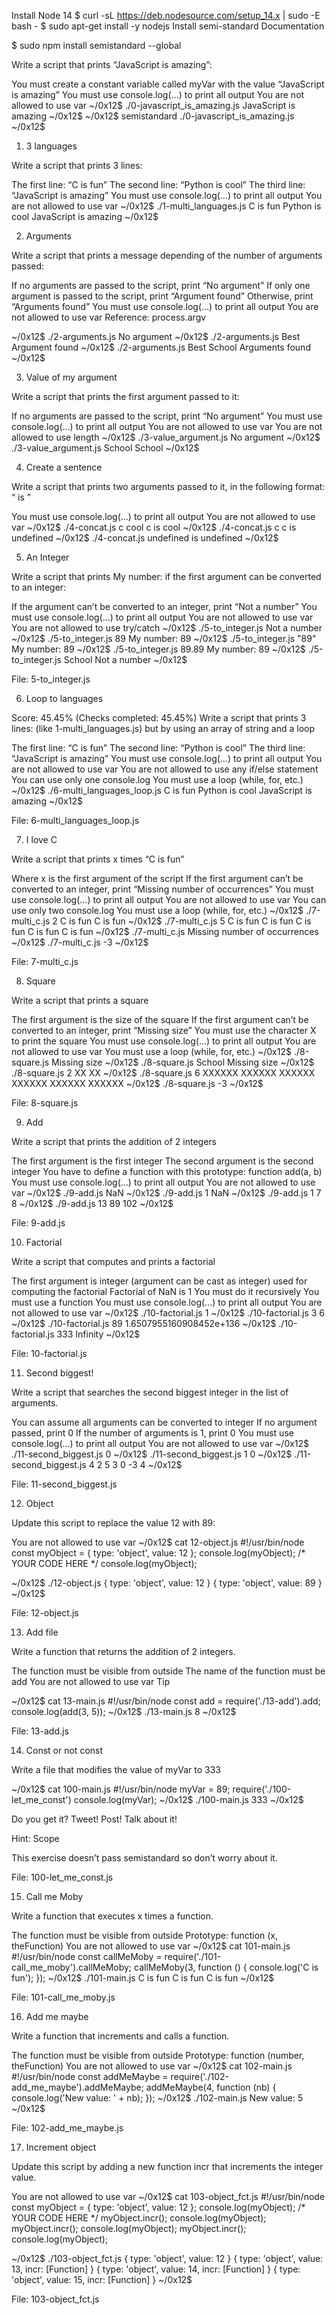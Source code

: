 Install Node 14
$ curl -sL https://deb.nodesource.com/setup_14.x | sudo -E bash -
$ sudo apt-get install -y nodejs
Install semi-standard
Documentation

$ sudo npm install semistandard --global

Write a script that prints “JavaScript is amazing”:

You must create a constant variable called myVar with the value “JavaScript is amazing”
You must use console.log(...) to print all output
You are not allowed to use var
~/0x12$ ./0-javascript_is_amazing.js 
JavaScript is amazing
~/0x12$ 
~/0x12$ semistandard ./0-javascript_is_amazing.js 
~/0x12$ 

     
1. 3 languages

Write a script that prints 3 lines:

The first line: “C is fun”
The second line: “Python is cool”
The third line: “JavaScript is amazing”
You must use console.log(...) to print all output
You are not allowed to use var
~/0x12$ ./1-multi_languages.js 
C is fun
Python is cool
JavaScript is amazing
~/0x12$ 

     
2. Arguments

Write a script that prints a message depending of the number of arguments passed:

If no arguments are passed to the script, print “No argument”
If only one argument is passed to the script, print “Argument found”
Otherwise, print “Arguments found”
You must use console.log(...) to print all output
You are not allowed to use var
Reference: process.argv

~/0x12$ ./2-arguments.js 
No argument
~/0x12$ ./2-arguments.js Best
Argument found
~/0x12$ ./2-arguments.js Best School
Arguments found
~/0x12$ 


  
3. Value of my argument


Write a script that prints the first argument passed to it:

If no arguments are passed to the script, print “No argument”
You must use console.log(...) to print all output
You are not allowed to use var
You are not allowed to use length
~/0x12$ ./3-value_argument.js 
No argument
~/0x12$ ./3-value_argument.js School
School
~/0x12$ 

   
4. Create a sentence


Write a script that prints two arguments passed to it, in the following format: “ is ”

You must use console.log(...) to print all output
You are not allowed to use var
~/0x12$ ./4-concat.js c cool
c is cool
~/0x12$ ./4-concat.js c 
c is undefined
~/0x12$ ./4-concat.js
undefined is undefined
~/0x12$ 

    
5. An Integer


Write a script that prints My number: <first argument converted in integer> if the first argument can be converted to an integer:

If the argument can’t be converted to an integer, print “Not a number”
You must use console.log(...) to print all output
You are not allowed to use var
You are not allowed to use try/catch
~/0x12$ ./5-to_integer.js 
Not a number
~/0x12$ ./5-to_integer.js 89
My number: 89
~/0x12$ ./5-to_integer.js "89"
My number: 89
~/0x12$ ./5-to_integer.js 89.89
My number: 89
~/0x12$ ./5-to_integer.js School
Not a number
~/0x12$ 




File: 5-to_integer.js
   
6. Loop to languages

Score: 45.45% (Checks completed: 45.45%)
Write a script that prints 3 lines: (like 1-multi_languages.js) but by using an array of string and a loop

The first line: “C is fun”
The second line: “Python is cool”
The third line: “JavaScript is amazing”
You must use console.log(...) to print all output
You are not allowed to use var
You are not allowed to use any if/else statement
You can use only one console.log
You must use a loop (while, for, etc.)
~/0x12$ ./6-multi_languages_loop.js 
C is fun
Python is cool
JavaScript is amazing
~/0x12$ 




File: 6-multi_languages_loop.js
     
7. I love C


Write a script that prints x times “C is fun”

Where x is the first argument of the script
If the first argument can’t be converted to an integer, print “Missing number of occurrences”
You must use console.log(...) to print all output
You are not allowed to use var
You can use only two console.log
You must use a loop (while, for, etc.)
~/0x12$ ./7-multi_c.js 2
C is fun
C is fun
~/0x12$ ./7-multi_c.js 5
C is fun
C is fun
C is fun
C is fun
C is fun
~/0x12$ ./7-multi_c.js 
Missing number of occurrences
~/0x12$ ./7-multi_c.js -3
~/0x12$ 




File: 7-multi_c.js
    
8. Square


Write a script that prints a square

The first argument is the size of the square
If the first argument can’t be converted to an integer, print “Missing size”
You must use the character X to print the square
You must use console.log(...) to print all output
You are not allowed to use var
You must use a loop (while, for, etc.)
~/0x12$ ./8-square.js
Missing size
~/0x12$ ./8-square.js School
Missing size
~/0x12$ ./8-square.js 2
XX
XX
~/0x12$ ./8-square.js 6
XXXXXX
XXXXXX
XXXXXX
XXXXXX
XXXXXX
XXXXXX
~/0x12$ ./8-square.js -3
~/0x12$ 




File: 8-square.js
   
9. Add


Write a script that prints the addition of 2 integers

The first argument is the first integer
The second argument is the second integer
You have to define a function with this prototype: function add(a, b)
You must use console.log(...) to print all output
You are not allowed to use var
~/0x12$ ./9-add.js 
NaN
~/0x12$ ./9-add.js 1
NaN
~/0x12$ ./9-add.js 1 7
8
~/0x12$ ./9-add.js 13 89
102
~/0x12$ 




File: 9-add.js
    
10. Factorial


Write a script that computes and prints a factorial

The first argument is integer (argument can be cast as integer) used for computing the factorial
Factorial of NaN is 1
You must do it recursively
You must use a function
You must use console.log(...) to print all output
You are not allowed to use var
~/0x12$ ./10-factorial.js 
1
~/0x12$ ./10-factorial.js 3
6
~/0x12$ ./10-factorial.js 89
1.6507955160908452e+136
~/0x12$ ./10-factorial.js 333
Infinity
~/0x12$ 




File: 10-factorial.js
    
11. Second biggest!


Write a script that searches the second biggest integer in the list of arguments.

You can assume all arguments can be converted to integer
If no argument passed, print 0
If the number of arguments is 1, print 0
You must use console.log(...) to print all output
You are not allowed to use var
~/0x12$ ./11-second_biggest.js 
0
~/0x12$ ./11-second_biggest.js 1
0
~/0x12$ ./11-second_biggest.js 4 2 5 3 0 -3
4
~/0x12$ 




File: 11-second_biggest.js
   
12. Object


Update this script to replace the value 12 with 89:

You are not allowed to use var
~/0x12$ cat 12-object.js
#!/usr/bin/node
const myObject = {
  type: 'object',
  value: 12
};
console.log(myObject);
/*
YOUR CODE HERE
*/
console.log(myObject);

~/0x12$ ./12-object.js
{ type: 'object', value: 12 }
{ type: 'object', value: 89 }
~/0x12$ 




File: 12-object.js
    
13. Add file


Write a function that returns the addition of 2 integers.

The function must be visible from outside
The name of the function must be add
You are not allowed to use var
Tip

~/0x12$ cat 13-main.js
#!/usr/bin/node
const add = require('./13-add').add;
console.log(add(3, 5));
~/0x12$ ./13-main.js
8
~/0x12$ 




File: 13-add.js
   
14. Const or not const


Write a file that modifies the value of myVar to 333

~/0x12$ cat 100-main.js
#!/usr/bin/node
myVar = 89;
require('./100-let_me_const')
console.log(myVar);
~/0x12$ ./100-main.js
333
~/0x12$ 


Do you get it? Tweet! Post! Talk about it!

Hint: Scope

This exercise doesn’t pass semistandard so don’t worry about it.





File: 100-let_me_const.js
   
15. Call me Moby


Write a function that executes x times a function.

The function must be visible from outside
Prototype: function (x, theFunction)
You are not allowed to use var
~/0x12$ cat 101-main.js
#!/usr/bin/node
const callMeMoby = require('./101-call_me_moby').callMeMoby;
callMeMoby(3, function () {
  console.log('C is fun');
});
~/0x12$ ./101-main.js
C is fun
C is fun
C is fun
~/0x12$ 




File: 101-call_me_moby.js
    
16. Add me maybe


Write a function that increments and calls a function.

The function must be visible from outside
Prototype: function (number, theFunction)
You are not allowed to use var
~/0x12$ cat 102-main.js
#!/usr/bin/node
const addMeMaybe = require('./102-add_me_maybe').addMeMaybe;
addMeMaybe(4, function (nb) {
  console.log('New value: ' + nb);
});
~/0x12$ ./102-main.js
New value: 5
~/0x12$ 




File: 102-add_me_maybe.js
    
17. Increment object


Update this script by adding a new function incr that increments the integer value.

You are not allowed to use var
~/0x12$ cat 103-object_fct.js
#!/usr/bin/node
const myObject = {
  type: 'object',
  value: 12
};
console.log(myObject);
/*
YOUR CODE HERE
*/
myObject.incr();
console.log(myObject);
myObject.incr();
console.log(myObject);
myObject.incr();
console.log(myObject);

~/0x12$ ./103-object_fct.js 
{ type: 'object', value: 12 }
{ type: 'object', value: 13, incr: [Function] }
{ type: 'object', value: 14, incr: [Function] }
{ type: 'object', value: 15, incr: [Function] }
~/0x12$ 




File: 103-object_fct.js
